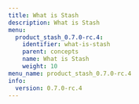 ```yaml
---
title: What is Stash
description: What is Stash
menu:
  product_stash_0.7.0-rc.4:
    identifier: what-is-stash
    parent: concepts
    name: What is Stash
    weight: 10
menu_name: product_stash_0.7.0-rc.4
info:
  version: 0.7.0-rc.4
---
```


